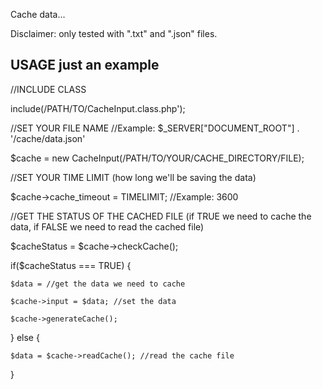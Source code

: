Cache data... 

Disclaimer: only tested with ".txt" and ".json" files.

USAGE just an example
------------------------------------------

//INCLUDE CLASS

include(/PATH/TO/CacheInput.class.php');

//SET YOUR FILE NAME //Example: $_SERVER["DOCUMENT_ROOT"] . '/cache/data.json'

$cache = new CacheInput(/PATH/TO/YOUR/CACHE_DIRECTORY/FILE); 

//SET YOUR TIME LIMIT (how long we'll be saving the data)

$cache->cache_timeout = TIMELIMIT; //Example: 3600

//GET THE STATUS OF THE CACHED FILE (if TRUE we need to cache the data, if FALSE we need to read the cached file)

$cacheStatus = $cache->checkCache();

if($cacheStatus === TRUE) {
	
	$data = //get the data we need to cache
	
	$cache->input = $data; //set the data
	
	$cache->generateCache();
	
} else {

	$data = $cache->readCache(); //read the cache file
	
}